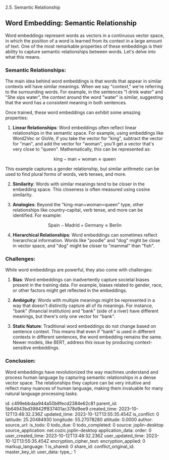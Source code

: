 2.5. Semantic Relationship

## Word Embedding: Semantic Relationship

Word embeddings represent words as vectors in a continuous vector space, in which the position of a word is learned from its context in a large amount of text. One of the most remarkable properties of these embeddings is their ability to capture semantic relationships between words. Let's delve into what this means.

### Semantic Relationships:

The main idea behind word embeddings is that words that appear in similar contexts will have similar meanings. When we say "context," we're referring to the surrounding words. For example, in the sentences "I drink water" and "She sips water", the context around the word "water" is similar, suggesting that the word has a consistent meaning in both sentences.

Once trained, these word embeddings can exhibit some amazing properties:

1. **Linear Relationships**: Word embeddings often reflect linear relationships in the semantic space. For example, using embeddings like Word2Vec or GloVe, if you take the vector for "king", subtract the vector for "man", and add the vector for "woman", you'll get a vector that's very close to "queen". Mathematically, this can be represented as:  

$$
\text{king} - \text{man} + \text{woman} \approx \text{queen}
$$

   This example captures a gender relationship, but similar arithmetic can be used to find plural forms of words, verb tenses, and more.

2. **Similarity**: Words with similar meanings tend to be closer in the embedding space. This closeness is often measured using cosine similarity.

3. **Analogies**: Beyond the "king-man+woman=queen" type, other relationships like country-capital, verb tense, and more can be identified. For example:

$$
\text{Spain} - \text{Madrid} + \text{Germany} \approx \text{Berlin}
$$

4. **Hierarchical Relationships**: Word embeddings can sometimes reflect hierarchical information. Words like "poodle" and "dog" might be close in vector space, and "dog" might be closer to "mammal" than "fish".

### Challenges:

While word embeddings are powerful, they also come with challenges:

1. **Bias**: Word embeddings can inadvertently capture societal biases present in the training data. For example, biases related to gender, race, or other factors might get reflected in the embeddings.

2. **Ambiguity**: Words with multiple meanings might be represented in a way that doesn't distinctly capture all of its meanings. For instance, "bank" (financial institution) and "bank" (side of a river) have different meanings, but there's only one vector for "bank".

3. **Static Nature**: Traditional word embeddings do not change based on sentence context. This means that even if "bank" is used in different contexts in different sentences, the word embedding remains the same. Newer models, like BERT, address this issue by producing context-sensitive embeddings.

### Conclusion:

Word embeddings have revolutionized the way machines understand and process human language by capturing semantic relationships in a dense vector space. The relationships they capture can be very intuitive and reflect many nuances of human language, making them invaluable for many natural language processing tasks.

id: c499ebbdaa944a50b8fecd2384e62c81
parent_id: 5b64943bd39842ff837401ac378d9ee9
created_time: 2023-10-12T13:48:32.236Z
updated_time: 2023-10-12T13:55:35.454Z
is_conflict: 0
latitude: 25.20484930
longitude: 55.27078280
altitude: 0.0000
author: 
source_url: 
is_todo: 0
todo_due: 0
todo_completed: 0
source: joplin-desktop
source_application: net.cozic.joplin-desktop
application_data: 
order: 0
user_created_time: 2023-10-12T13:48:32.236Z
user_updated_time: 2023-10-12T13:55:35.454Z
encryption_cipher_text: 
encryption_applied: 0
markup_language: 1
is_shared: 0
share_id: 
conflict_original_id: 
master_key_id: 
user_data: 
type_: 1